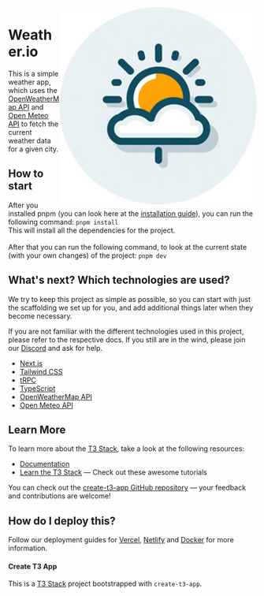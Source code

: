 <img src="public/og-image.png" min-width="400px" max-width="450px" width="400px" align="right" alt="Computer">

# Weather.io

This is a simple weather app,
which uses the [OpenWeatherMap API](https://openweathermap.org/api) and [Open Meteo API](https://open-meteo.com)
to fetch the current weather data for a given city.

## How to start

After you installed pnpm (you can look here at the [installation guide](https://pnpm.io/installation)), you can run the following command:
`pnpm install` <br>
This will install all the dependencies for the project.
<br> <br>
After that you can run the following command, to look at the current state (with your own changes) of the project:
`pnpm dev`

## What's next? Which technologies are used?

We try to keep this project as simple as possible, so you can start with just the scaffolding we set up for you, and add additional things later when they become necessary.

If you are not familiar with the different technologies used in this project, please refer to the respective docs. If you still are in the wind, please join our [Discord](https://t3.gg/discord) and ask for help.

- [Next.js](https://nextjs.org)
- [Tailwind CSS](https://tailwindcss.com)
- [tRPC](https://trpc.io)
- [TypeScript](https://www.typescriptlang.org)
- [OpenWeatherMap API](https://openweathermap.org/api)
- [Open Meteo API](https://open-meteo.com)

## Learn More

To learn more about the [T3 Stack](https://create.t3.gg/), take a look at the following resources:

- [Documentation](https://create.t3.gg/)
- [Learn the T3 Stack](https://create.t3.gg/en/faq#what-learning-resources-are-currently-available) — Check out these awesome tutorials

You can check out the [create-t3-app GitHub repository](https://github.com/t3-oss/create-t3-app) — your feedback and contributions are welcome!

## How do I deploy this?

Follow our deployment guides for [Vercel](https://create.t3.gg/en/deployment/vercel), [Netlify](https://create.t3.gg/en/deployment/netlify) and [Docker](https://create.t3.gg/en/deployment/docker) for more information.

#### Create T3 App

This is a [T3 Stack](https://create.t3.gg/) project bootstrapped with `create-t3-app`.
